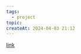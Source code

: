 ```yaml
---
tags:
  - project
topic: 
createAt: 2024-04-03 21:12
---
```

[link](https://www.notion.so/fazzfinancialgroup/State-of-Deployment-System-WIP-8bab9d5178ec4fffa15b584ddd60fe38)